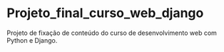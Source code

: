 # Projeto_final_curso_web_django
Projeto de fixação de conteúdo do curso de desenvolvimento web com Python e Django.
